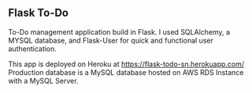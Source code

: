 ## Flask To-Do

To-Do management application build in Flask. I used SQLAlchemy, a MYSQL database, and Flask-User for quick and functional user authentication. 

This app is deployed on Heroku at https://flask-todo-sn.herokuapp.com/
Production database is a MySQL database hosted on AWS RDS Instance with a MySQL Server.